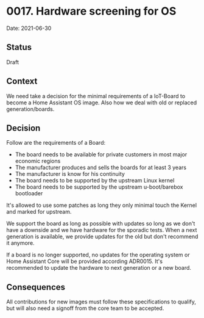 # 0017. Hardware screening for OS

Date: 2021-06-30

## Status

Draft

## Context

We need take a decision for the minimal requirements of a IoT-Board to become a Home Assistant OS image.
Also how we deal with old or replaced generation/boards.

## Decision

Follow are the requirements of a Board:

- The board needs to be available for private customers in most major economic regions
- The manufacturer produces and sells the boards for at least 3 years
- The manufacturer is know for his continuity
- The board needs to be supported by the upstream Linux kernel
- The board needs to be supported by the upstream u-boot/barebox bootloader

It's allowed to use some patches as long they only minimal touch the Kernel and marked for upstream.

We support the board as long as possible with updates so long as we don't have a downside and we have hardware
for the sporadic tests.  When a next generation is available, we provide updates for the old but don't recommend it anymore.

If a board is no longer supported, no updates for the operating system or Home Assistant Core will be provided according ADR0015.
It's recommended to update the hardware to next generation or a new board.

## Consequences

All contributions for new images must follow these specifications to qualify, but will also need a signoff from the core team to be accepted.
